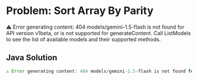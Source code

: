# Problem: Sort Array By Parity

⚠️ Error generating content: 404 models/gemini-1.5-flash is not found for API version v1beta, or is not supported for generateContent. Call ListModels to see the list of available models and their supported methods.

## Java Solution
```java
⚠️ Error generating content: 404 models/gemini-1.5-flash is not found for API version v1beta, or is not supported for generateContent. Call ListModels to see the list of available models and their supported methods.
```